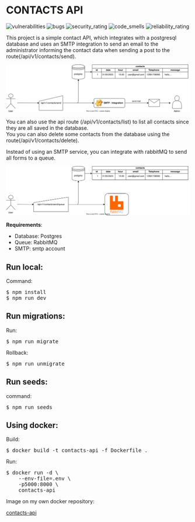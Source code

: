 # CONTACTS API

<p float="left">
   <img src="https://sonarcloud.io/api/project_badges/measure?project=Jose-cyber_contacts-api&metric=vulnerabilities" alt="vulnerabilities"/>
   <img src="https://sonarcloud.io/api/project_badges/measure?project=Jose-cyber_contacts-api&metric=bugs" alt="bugs"/>
   <img src="https://sonarcloud.io/api/project_badges/measure?project=Jose-cyber_contacts-api&metric=security_rating" alt="security_rating"/>
   <img src="https://sonarcloud.io/api/project_badges/measure?project=Jose-cyber_contacts-api&metric=code_smells" alt="code_smells"/>
   <img src="https://sonarcloud.io/api/project_badges/measure?project=Jose-cyber_contacts-api&metric=reliability_rating" alt="reliability_rating"/>
</p>

This project is a simple contact API, which integrates with a postgresql database and uses an SMTP integration to send an email to the administrator informing the contact data when sending a post to the route(/api/v1/contacts/send).

<img src="docs/fluxogram-smtp.svg" width="600"/>

<p>
You can also use the api route (/api/v1/contacts/list) to list all contacts since they are all saved in the database.<br>
You you can also delete some contacts from the database using the route(/api/v1/contacts/delete).
</p>

<p>
Instead of using an SMTP service, you can integrate with rabbitMQ to send all forms to a queue.
</p>

<img src="docs/fluxogram-queue.svg" width="600"/>


**Requirements**:
<ul>
  <li>Database: Postgres</li>
  <li>Queue: RabbitMQ</li>
  <li>SMTP: smtp account</li>
</ul>

## Run local:
Command:
<pre>
$ npm install
$ npm run dev
</pre>

## Run migrations:
Run:
<pre>
$ npm run migrate
</pre>
Rollback:
<pre>
$ npm run unmigrate
</pre>

## Run seeds:
command:
<pre>
$ npm run seeds
</pre>

## Using docker:

Build:
<pre>
$ docker build -t contacts-api -f Dockerfile .
</pre>

Run:
<pre>
$ docker run -d \
    --env-file=.env \
    -p5000:8000 \
    contacts-api
</pre>


Image on my own docker repository:

<a href="">contacts-api</a>

